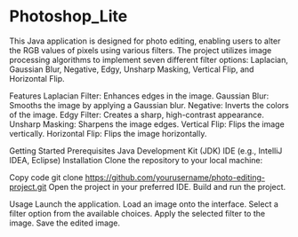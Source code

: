 # Photoshop_Lite
This Java application is designed for photo editing, enabling users to alter the RGB values of pixels using various filters. The project utilizes image processing algorithms to implement seven different filter options: Laplacian, Gaussian Blur, Negative, Edgy, Unsharp Masking, Vertical Flip, and Horizontal Flip.

Features
Laplacian Filter: Enhances edges in the image.
Gaussian Blur: Smooths the image by applying a Gaussian blur.
Negative: Inverts the colors of the image.
Edgy Filter: Creates a sharp, high-contrast appearance.
Unsharp Masking: Sharpens the image edges.
Vertical Flip: Flips the image vertically.
Horizontal Flip: Flips the image horizontally.

Getting Started
Prerequisites
Java Development Kit (JDK)
IDE (e.g., IntelliJ IDEA, Eclipse)
Installation
Clone the repository to your local machine:

Copy code
git clone https://github.com/yourusername/photo-editing-project.git
Open the project in your preferred IDE.
Build and run the project.

Usage
Launch the application.
Load an image onto the interface.
Select a filter option from the available choices.
Apply the selected filter to the image.
Save the edited image.
